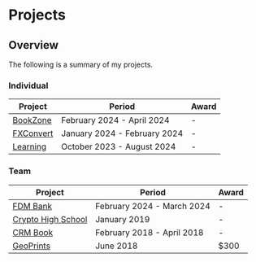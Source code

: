 # Projects

## Overview
The following is a summary of my projects.

### Individual
| Project                                           | Period                       | Award |
|---------------------------------------------------|------------------------------|-------|
| [BookZone](https://github.com/shumarb/bookzone)   | February 2024 - April 2024   | -     |
| [FXConvert](https://github.com/shumarb/fxconvert) | January 2024 - February 2024 | -     |
| [Learning](https://github.com/shumarb/learning)   | October 2023 - August 2024   | -     |

### Team
| Project                                                             | Period                     | Award |
|---------------------------------------------------------------------|----------------------------|-------|
| [FDM Bank](https://github.com/shumarb/fdmbank)                      | February 2024 - March 2024 | -     |
| [Crypto High School](https://github.com/shumarb/crypto-high-school) | January 2019		             | -     |
| [CRM Book](https://github.com/shumarb/cs2103)                       | February 2018 - April 2018 | -     |
| [GeoPrints](https://github.com/2018-MTC-dynamicoders/geoprints)     | June 2018 		               | $300  |
